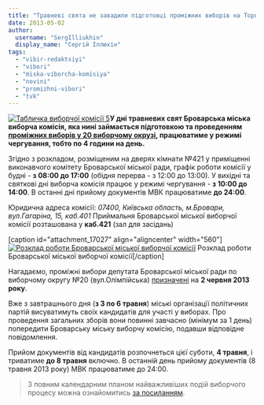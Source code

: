 ```yaml
---
title: "Травневі свята не завадили підготовці проміжних виборів на Торгмаші"
date: 2013-05-02
author: 
  username: "SergIlliukhin"
  display_name: "Сергій Іллюхін"
tags: 
  - "vibir-redaktsiyi"
  - "vibori"
  - "miska-viborcha-komisiya"
  - "novini"
  - "promizhni-vibori"
  - "tvk"
---
```


[![Табличка виборчої комісії 5](https://mpz.brovary.org/wp-content/uploads/2013/04/Tablichka-viborchoyi-komisiyi-5.jpg)](https://mpz.brovary.org/wp-content/uploads/2013/04/Tablichka-viborchoyi-komisiyi-5.jpg)****У дні травневих свят** Броварська міська виборча комісія, яка нині займається підготовкою та проведенням [проміжних виборів у 20 виборчому окрузі](https://mpz.brovary.org/zaminu-rizanenku-zhiteli-torgmashu-obiratimut-na-pochatku-lita/), працюватиме у режимі чергування, тобто по 4 години на день.**

Згідно з розкладом, розміщеним на дверях кімнати №421 у приміщенні виконавчого комітету Броварської міської ради, графік роботи комісії у будні - **з 08:00 до 17:00** (обідня перерва - з 12:00 до 13:00). У вихідні та святкові дні виборча комісія працює у режимі чергування - **з 10:00 до 14:00**. В останні дні прийому документів МВК працюватиме **до 24:00**.

Юридична адреса комісії: _07400, Київська область, м.Бровари, вул.Гагаріна, 15, каб.401_ Приймальня Броварської міської виборчої комісії розташована у **каб.421** (зал для засідань)

\[caption id="attachment\_17027" align="aligncenter" width="560"\][![Розклад роботи Броварської міської виборчої комісії](https://mpz.brovary.org/wp-content/uploads/2013/05/IMAG1887.jpg)](https://mpz.brovary.org/wp-content/uploads/2013/05/IMAG1887.jpg) Розклад роботи Броварської міської виборчої комісії\[/caption\]

Нагадаємо, проміжні вибори депутата Броварської міської ради по виборчому округу №20 (вул.Олімпійська) [призначені](https://mpz.brovary.org/zaminu-rizanenku-zhiteli-torgmashu-obiratimut-na-pochatku-lita/ "Заміну Різаненку жителі Торгмашу обиратимуть на початку літа") на **2 червня 2013 року**.

Вже з завтрашнього дня (**з 3 по 6 травня**) міські організації політичних партій висуватимуть своїх кандидатів для участі у виборах. Про проведення загальних зборів вони повинні завчасно (мінімум за 1 день) попередити Броварську міську виборчу комісію, подавши відповідне повідомлення.

Прийом документів від кандидатів розпочнеться цієї суботи, **4 травня**, і триватиме **до 8 травня** включно. В останній день прийому документів (8 травня 2013 року) МВК працюватиме до 24:00.

> З повним календарним планом найважливіших подій виборчого процесу можна ознайомитись [за посиланням](https://mpz.brovary.org/kalendarniy-plan-vazhlivih-dat-promizhnih-viboriv-u-20-okruzi-m-brovari/ "Календарний план важливих дат проміжних виборів у 20 окрузі м. Бровари").
